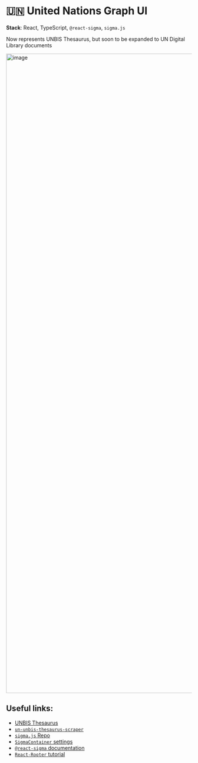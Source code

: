 # 🇺🇳 United Nations Graph UI

**Stack**: React, TypeScript, `@react-sigma`, `sigma.js`

Now represents UNBIS Thesaurus, but soon to be expanded to UN Digital Library documents

<img width="1731" alt="image" src="https://user-images.githubusercontent.com/33360172/235352738-b87d4f50-e5ff-4339-b1d7-da9772a353f9.png">


## Useful links:

- [UNBIS Thesaurus](https://metadata.un.org/thesaurus/?lang=en)
- [`un-unbis-thesaurus-scraper`](https://github.com/ClementSicard/un-unbis-thesaurus-scraper)
- [`sigma.js` Repo](https://github.com/jacomyal/sigma.js)
- [`SigmaContainer` settings](https://github.com/jacomyal/sigma.js/blob/main/src/settings.ts)
- [`@react-sigma` documentation](https://sim51.github.io/react-sigma/docs/api/core)
- [`React-Rooter` tutorial](https://reactrouter.com/en/main/start/tutorial)
